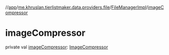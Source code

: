 //[app](../../../index.md)/[me.khruslan.tierlistmaker.data.providers.file](../index.md)/[FileManagerImpl](index.md)/[imageCompressor](image-compressor.md)

# imageCompressor

private val [imageCompressor](image-compressor.md): [ImageCompressor](../-image-compressor/index.md)
